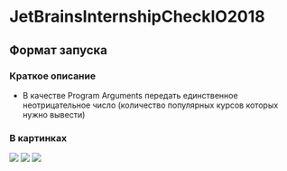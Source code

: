 # JetBrainsInternshipCheckIO2018

## Формат запуска
### Краткое описание
* В качестве Program Arguments передать единственное
 неотрицательное число (количество популярных курсов которых нужно вывести)
### В картинках 
![](https://github.com/Apelsin234/JetBrainsInternshipCheckIO2018/instruction/info1.png)
![](https://github.com/Apelsin234/JetBrainsInternshipCheckIO2018/instruction/info2.png)
![](https://github.com/Apelsin234/JetBrainsInternshipCheckIO2018/instruction/info3.png)
